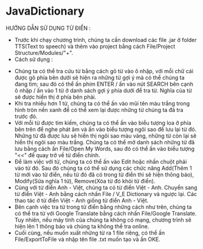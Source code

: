 # JavaDictionary
HƯỚNG DẪN SỬ DỤNG TỪ ĐIỂN :
* Trước khi chạy chương trình, chúng ta cần download các file .jar ở folder TTS(Text to speech) và thêm vào project bằng cách File/Project Structure/Modules/"+".
* Cách sử dụng : 
- Chúng ta có thể tra cứu từ bằng cách gõ từ vào ô nhập, với mỗi chữ cái được gõ phía bên dưới sẽ hiện ra những từ gợi ý mà có thể chúng ta đang tìm; sau đó có thể ấn phím ENTER / ấn vào nút SEARCH bên cạnh ô nhập / ấn vào 1 từ ở danh sách gợi ý phía dưới để tra từ. Nghĩa của từ sẽ được hiển thị ở phía bên phải.
- Khi tra nhiều hơn 1 từ, chúng ta có thể ấn vào mũi tên màu trắng trong hình tròn nền xanh để có thể xem lại được những từ chúng ta đã tra trước đó.
- Với mỗi từ được tìm kiếm, chúng ta có thể ấn vào biểu tượng loa ở phía bên trên để nghe phát âm và ấn vào biểu tượng ngôi sao để lưu lại từ đó. Những từ đã được lưu sẽ hiển thị ngôi sao màu vàng, những từ còn lại sẽ hiển thị ngôi sao màu trắng. Chúng ta có thể mở danh sách những từ đã lưu bằng cách ấn File/Open My Words, sau đó có thể ấn vào biểu tượng "<<" để quay trở về từ điển chính.
- Để làm việc với từ, chúng ta có thể ấn vào Edit hoặc nhấn chuột phải vào từ đó. Sau đó chúng ta có thể sử dụng các chức năng Add(Thêm 1 từ mới vào từ điển, nếu từ đó đã có trong từ điển thì sẽ hiện thông báo), Modify(Sửa nghĩa 1 từ), Remove(Xóa từ đó khỏi từ điển).
- Cùng với từ điển Anh - Việt, chúng ta có từ điển Việt - Anh. Chuyển sang từ điển Việt - Anh bằng cách nhấn File / V_E Dictionary và ngược lại. Các thao tác ở từ điển Việt - Anh giống từ điển Anh - Việt.
- Bên cạnh việc tra từ trong từ điển bằng những cách như trên, chúng ta có thể tra từ với Google Translate bằng cách nhấn File/Google Translate. Tuy nhiên, nếu máy tính của chúng ta không có mạng, chương trình sẽ hiện lên 1 thông báo và chúng ta không thể tra online.
- Cuối cùng, nếu muốn xuất những từ ra 1 file riêng, có thể ấn File/ExportToFile và nhập tên file .txt muốn tạo và ấn OKE.
